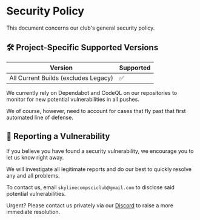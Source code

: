# Security Policy

This document concerns our club's general security policy.

## 🛠️ Project-Specific Supported Versions

| Version                              | Supported          |
| ------------------------------------ | ------------------ |
| All Current Builds (excludes Legacy) | :white_check_mark: |

We currently rely on Dependabot and CodeQL on our repositories to monitor for new potential vulnerabilities in all pushes.

We of course, however, need to account for cases that fly past that first automated line of defense.

## 🔐 Reporting a Vulnerability

If you believe you have found a security vulnerability, we encourage you to let us know right away.

We will investigate all legitimate reports and do our best to quickly resolve any and all problems.

To contact us, email `skylinecompsciclub@gmail.com` to disclose said potential vulnerabilities.

Urgent? Please contact us privately via our [Discord](https://discord.gg/z5P9kccwRh) to raise a more immediate resolution.
